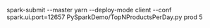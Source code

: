 spark-submit --master yarn --deploy-mode client --conf spark.ui.port=12657 PySparkDemo/TopNProductsPerDay.py prod 5
